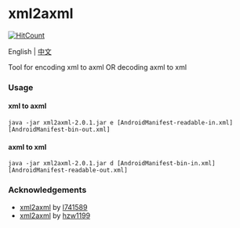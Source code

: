 # xml2axml

[![HitCount](http://hits.dwyl.com/codyi96/xml2axml.svg)](http://hits.dwyl.com/codyi96/xml2axml)

English | [中文](README_zh-CN.md)

Tool for encoding xml to axml OR decoding axml to xml

### Usage

#### xml to axml  
``` shell
java -jar xml2axml-2.0.1.jar e [AndroidManifest-readable-in.xml] [AndroidManifest-bin-out.xml]
```

#### axml to xml
``` shell
java -jar xml2axml-2.0.1.jar d [AndroidManifest-bin-in.xml] [AndroidManifest-readable-out.xml]
```

### Acknowledgements
- [xml2axml](https://github.com/l741589/xml2axml) by [l741589](https://github.com/l741589)
- [xml2axml](https://github.com/hzw1199/xml2axml) by [hzw1199](https://github.com/hzw1199)
